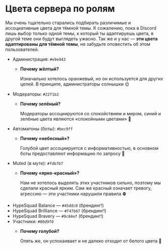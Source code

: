 # Цвета сервера по ролям

Мы очень тщательно старались подбирать различимые и ассоциативные цвета для тёмной темы. К сожалению, пока в Discord лишь выбор только одной темы, к который ты адаптируешь цвета, в другой теме они будут выглядеть ужасно. Так же и у нас — **эти цвета адаптированы для тёмной темы**, не забудьте оповестить об этом пользователей.

- Администрация: `#e9e943`
    - **Почему жёлтый?**

        Изначально хотелось оранжевый, но он используется для других целей. В принципе, администраторы солнышки 🌞
- Модераторы: `#22f1b2`
    - **Почему зелёный?**

        Модераторы ассоциируются со спокойствием и миром, синий и зелёные цвета являются «спокойными цветами» 🌻 
- Автоматоны (боты): `#bec9ff`
    - **Почему «небесный»?**

        Голубой цвет ассоциируется с информативностью, в основном боты предоставляют информацию по запросу 🤖
- Muted (в муте): `#fdb7b7`
    - **Почему «ярко-красный»?**

        Нам не хотелось выделять этих участников сильно, поэтому мы сделали красный ярким. Сам же красный означает тревогу, агрессию — эти участники нарушили правила ⛔
- HypeSquad Balance — `#45ddc0` (брендинг!)
- HypeSquad Brilliance — `#f47b67` (брендинг!)
- HypeSquad Bravery — `#9c84ef` (брендинг!)
- Участники: `#80d9f0`
    - **Почему голубой?**

        Опять же, он успокаивает и не далеко отходит от белого цвета 🌊